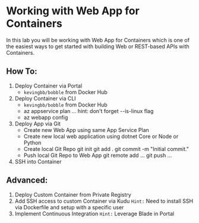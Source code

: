 ﻿# Working with Web App for Containers

In this lab you will be working with Web App for Containers which is one of the easiest ways to get started with building Web or REST-based APIs with Containers.

## How To:

1. Deploy Container via Portal
    * ``kevingbb/bobble`` from Docker Hub
2. Deploy Container via CLI
    * ``kevingbb/bobble`` from Docker Hub
    * az appservice plan ... hint: don't forget --is-linux flag
    * az webapp config
3. Deploy App via Git
    * Create new Web App using same App Service Plan
    * Create new local web application using dotnet Core or Node or Python
    * Create local Git Repo
        git init
        git add .
        git commit -m "Initial commit."
    * Push local Git Repo to Web App
        git remote add ...
        git push ...
4. SSH into Container


## Advanced:

1. Deploy Custom Container from Private Registry
2. Add SSH access to custom Container via Kudu
    ``Hint:`` Need to install SSH via Dockerfile and setup with a specific user
3. Implement Continuous Integration
    ``Hint:`` Leverage Blade in Portal
